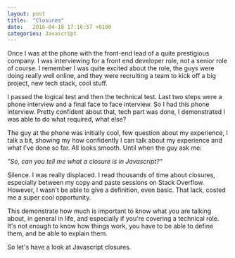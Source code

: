 ```yaml
---
layout: post
title:  "Closures"
date:   2016-04-18 17:16:57 +0100
categories: Javascript
---
```


Once I was at the phone with the front-end lead of a quite prestigious company. I was interviewing for a front end developer role, not a senior role of course. I remember I was quite excited about the role, the guys were doing really well online, and they were recruiting a team to kick off a big project, new tech stack, cool stuff.

I passed the logical test and then the technical test. Last two steps were a phone interview and a final face to face interview. So I had this phone interview. Pretty confident about that, tech part was done, I demonstrated I was able to do what required, what else?

The guy at the phone was initially cool, few question about my experience, I talk a bit, showing my how confidently I can talk about my experience and what I've done so far. All looks smooth. Until when the guy ask me:

_"So, can you tell me what a closure is in Javascript?"_

Silence. I was really displaced. I read thousands of time about closures, especially between my copy and paste sessions on Stack Overflow. However, I wasn't be able to give a definition, even basic. That lack, costed me a super cool opportunity. 

This demonstrate how much is important to know what you are talking about, in general in life, and especially if you're covering a technical role. It's not enough to know how things work, you have to be able to define them, and be able to explain them.

So let's have a look at Javascript closures.


